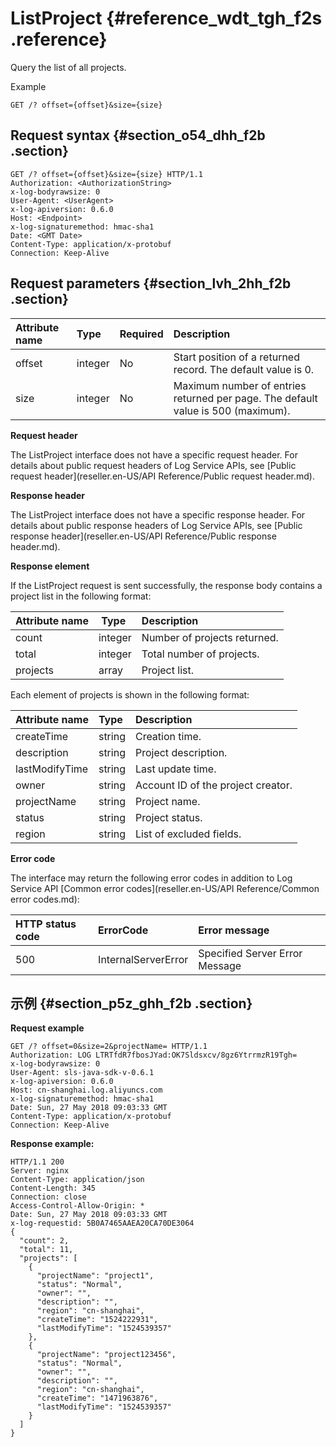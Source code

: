 # ListProject {#reference_wdt_tgh_f2s .reference}

Query the list of all projects.

Example

```
GET /? offset={offset}&size={size}
```

## Request syntax {#section_o54_dhh_f2b .section}

```
GET /? offset={offset}&size={size} HTTP/1.1
Authorization: <AuthorizationString>
x-log-bodyrawsize: 0
User-Agent: <UserAgent>
x-log-apiversion: 0.6.0
Host: <Endpoint>
x-log-signaturemethod: hmac-sha1
Date: <GMT Date>
Content-Type: application/x-protobuf
Connection: Keep-Alive
```

## Request parameters {#section_lvh_2hh_f2b .section}

|Attribute name|Type |Required|Description|
|:-------------|:----|:-------|:----------|
|offset|integer|No |Start position of a returned record. The default value is 0.|
|size|integer|No |Maximum number of entries returned per page. The default value is 500 \(maximum\).|

**Request header**

The ListProject interface does not have a specific request header. For details about public request headers of Log Service APIs, see [Public request header](reseller.en-US/API Reference/Public request header.md).

**Response header**

The ListProject interface does not have a specific response header. For details about public response headers of Log Service APIs, see [Public response header](reseller.en-US/API Reference/Public response header.md).

**Response element**

If the ListProject request is sent successfully, the response body contains a project list in the following format:

|Attribute name| Type|Description|
|:-------------|:----|:----------|
|count|integer|Number of projects returned.|
|total|integer|Total number of projects.|
|projects|array|Project list.|

Each element of projects is shown in the following format:

|Attribute name|Type|Description|
|:-------------|:---|:----------|
|createTime|string|Creation time.|
|description|string|Project description.|
|lastModifyTime|string|Last update time.|
|owner|string|Account ID of the project creator.|
|projectName|string|Project name.|
|status|string|Project status.|
|region|string|List of excluded fields.|

**Error code**

The interface may return the following error codes in addition to Log Service API [Common error codes](reseller.en-US/API Reference/Common error codes.md):

|**HTTP status code**|**ErrorCode**|**Error message**|
|:-------------------|:------------|:----------------|
|500 |InternalServerError|Specified Server Error Message|

## 示例 {#section_p5z_ghh_f2b .section}

**Request example**

```
GET /? offset=0&size=2&projectName= HTTP/1.1
Authorization: LOG LTRTfdR7fbosJYad:OK7Sldsxcv/8gz6YtrrmzR19Tgh=
x-log-bodyrawsize: 0
User-Agent: sls-java-sdk-v-0.6.1
x-log-apiversion: 0.6.0
Host: cn-shanghai.log.aliyuncs.com
x-log-signaturemethod: hmac-sha1
Date: Sun, 27 May 2018 09:03:33 GMT
Content-Type: application/x-protobuf
Connection: Keep-Alive
```

**Response example:**

```
HTTP/1.1 200
Server: nginx
Content-Type: application/json
Content-Length: 345
Connection: close
Access-Control-Allow-Origin: *
Date: Sun, 27 May 2018 09:03:33 GMT
x-log-requestid: 5B0A7465AAEA20CA70DE3064
{
  "count": 2,
  "total": 11,
  "projects": [
    {
      "projectName": "project1",
      "status": "Normal",
      "owner": "",
      "description": "",
      "region": "cn-shanghai",
      "createTime": "1524222931",
      "lastModifyTime": "1524539357"
    },
    {
      "projectName": "project123456",
      "status": "Normal",
      "owner": "",
      "description": "",
      "region": "cn-shanghai",
      "createTime": "1471963876",
      "lastModifyTime": "1524539357"
    }
  ]
}
```


